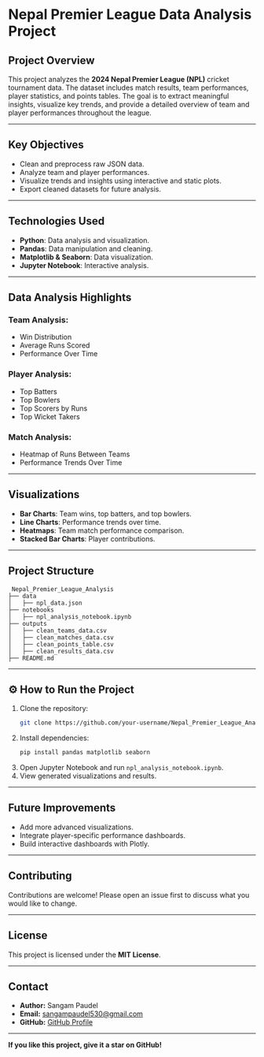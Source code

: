 #  Nepal Premier League Data Analysis Project

##  **Project Overview**
This project analyzes the **2024 Nepal Premier League (NPL)** cricket tournament data. The dataset includes match results, team performances, player statistics, and points tables. The goal is to extract meaningful insights, visualize key trends, and provide a detailed overview of team and player performances throughout the league.

---

##  **Key Objectives**
- Clean and preprocess raw JSON data.
- Analyze team and player performances.
- Visualize trends and insights using interactive and static plots.
- Export cleaned datasets for future analysis.

---

##  **Technologies Used**
- **Python**: Data analysis and visualization.
- **Pandas**: Data manipulation and cleaning.
- **Matplotlib & Seaborn**: Data visualization.
- **Jupyter Notebook**: Interactive analysis.

---

##  **Data Analysis Highlights**
### Team Analysis:
- Win Distribution
- Average Runs Scored
- Performance Over Time

### Player Analysis:
- Top Batters
- Top Bowlers
- Top Scorers by Runs
- Top Wicket Takers

### Match Analysis:
- Heatmap of Runs Between Teams
- Performance Trends Over Time

---

##  **Visualizations**
- **Bar Charts**: Team wins, top batters, and top bowlers.
- **Line Charts**: Performance trends over time.
- **Heatmaps**: Team match performance comparison.
- **Stacked Bar Charts**: Player contributions.

---

##  **Project Structure**
```
 Nepal_Premier_League_Analysis
├── data
│   ├── npl_data.json
├── notebooks
│   ├── npl_analysis_notebook.ipynb
├── outputs
│   ├── clean_teams_data.csv
│   ├── clean_matches_data.csv
│   ├── clean_points_table.csv
│   ├── clean_results_data.csv
├── README.md
```

---

## ⚙️ **How to Run the Project**
1. Clone the repository:
   ```bash
   git clone https://github.com/your-username/Nepal_Premier_League_Analysis.git
   ```
2. Install dependencies:
   ```bash
   pip install pandas matplotlib seaborn
   ```
3. Open Jupyter Notebook and run `npl_analysis_notebook.ipynb`.
4. View generated visualizations and results.

---

##  **Future Improvements**
- Add more advanced visualizations.
- Integrate player-specific performance dashboards.
- Build interactive dashboards with Plotly.

---

##  **Contributing**
Contributions are welcome! Please open an issue first to discuss what you would like to change.

---

##  **License**
This project is licensed under the **MIT License**.

---

##  **Contact**
- **Author:** Sangam Paudel
- **Email:** sangampaudel530@gmail.com
- **GitHub:** [GitHub Profile](https://github.com/sangampaudel530)

---

**If you like this project, give it a star on GitHub!**
